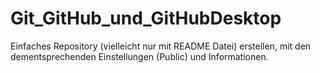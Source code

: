 # Git_GitHub_und_GitHubDesktop
Einfaches Repository (vielleicht nur mit README Datei) erstellen, mit den dementsprechenden Einstellungen (Public) und Informationen.
